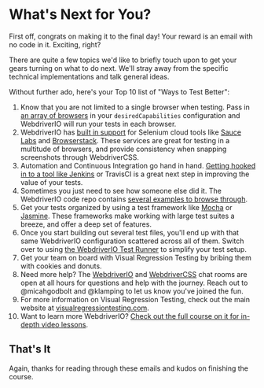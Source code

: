 # What's Next for You?

First off, congrats on making it to the final day! Your reward is an email with no code in it. Exciting, right?

There are quite a few topics we'd like to briefly touch upon to get your gears turning on what to do next. We'll stray away from the specific technical implementations and talk general ideas.

Without further ado, here's your Top 10 list of "Ways to Test Better":

1. Know that you are not limited to a single browser when testing. Pass in [an array of browsers](https://github.com/webdriverio/webdriverio/blob/master/examples/wdio.conf.js#L71) in your `desiredCapabilities` configuration and WebdriverIO will run your tests in each browser.
2. WebdriverIO has [built in support](http://webdriver.io/guide/testrunner/cloudservices.html) for Selenium cloud tools like [Sauce Labs](https://saucelabs.com/) and [Browserstack](https://www.browserstack.com/). These services are great for testing in a multitude of browsers, and provide consistency when snapping screenshots through WebdriverCSS.
3. Automation and Continuous Integration go hand in hand. [Getting hooked in to a tool like Jenkins](http://webdriver.io/guide/testrunner/jenkins.html) or TravisCI is a great next step in improving the value of your tests.
4. Sometimes you just need to see how someone else did it. The WebdriverIO code repo contains [several examples to browse through](https://github.com/webdriverio/webdriverio/tree/master/examples).
5. Get your tests organized by using a test framework like [Mocha](http://mochajs.org/) or [Jasmine](https://github.com/jasmine/jasmine). These frameworks make working with large test suites a breeze, and offer a deep set of features.
6. Once you start building out several test files, you'll end up with that same WebdriverIO configuration scattered across all of them. Switch over to using [the WebdriverIO Test Runner](http://webdriver.io/guide/testrunner/gettingstarted.html) to simplify your test setup.
7. Get your team on board with Visual Regression Testing by bribing them with cookies and donuts.
8. Need more help? The [WebdriverIO](https://gitter.im/webdriverio/webdriverio) and [WebdriverCSS](https://gitter.im/webdriverio/webdrivercss) chat rooms are open at all hours for questions and help with the journey. Reach out to @micahgodbolt and @klamping to let us know you've joined the fun.
9. For more information on Visual Regression Testing, check out the main website at [visualregressiontesting.com](http://visualregressiontesting.com).
10. Want to learn more WebdriverIO? [Check out the full course on it for in-depth video lessons](http://learn.webdriver.io/).

## That's It

Again, thanks for reading through these emails and kudos on finishing the course. 